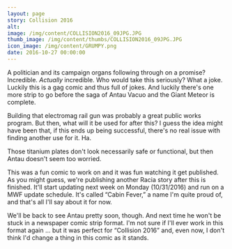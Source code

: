 ```yaml
---
layout: page
story: Collision 2016
alt:
image: /img/content/COLLISION2016_09JPG.JPG
thumb_image: /img/content/thumbs/COLLISION2016_09JPG.JPG
icon_image: /img/content/GRUMPY.png
date: 2016-10-27 00:00:00
---
```



A politician and its campaign organs following through on a promise? Incredible. *Actually* incredible. Who would take this seriously? What a joke. Luckily this is a gag comic and thus full of jokes. And luckily there's one more strip to go before the saga of Antau Vacuo and the Giant Meteor is complete.

Building that electromag rail gun was probably a great public works program. But then, what will it be used for after this? I guess the idea might have been that, if this ends up being successful, there's no real issue with finding another use for it. Ha.

Those titanium plates don't look necessarily safe or functional, but then Antau doesn't seem too worried.

This was a fun comic to work on and it was fun watching it get published. As you might guess, we're publishing another Racia story after this is finished. It'll start updating next week on Monday (10/31/2016) and run on a MWF update schedule. It's called “Cabin Fever,” a name I'm quite proud of, and that's all I'll say about it for now.

We'll be back to see Antau pretty soon, though. And next time he won't be stuck in a newspaper comic strip format. I'm not sure if I'll ever work in this format again … but it was perfect for “Collision 2016” and, even now, I don't think I'd change a thing in this comic as it stands.